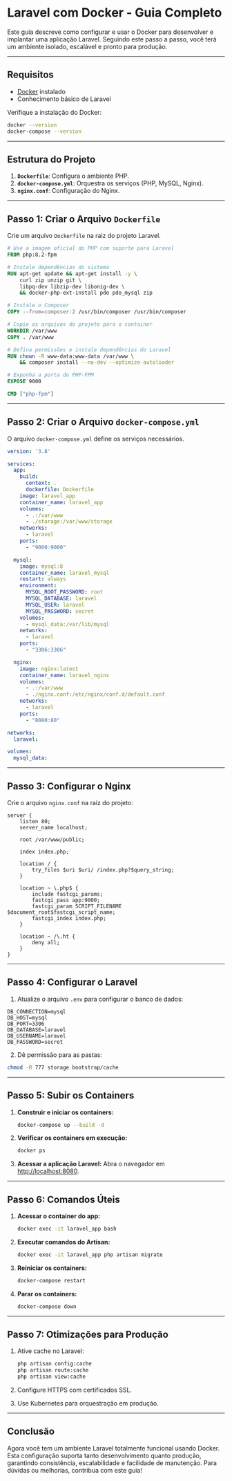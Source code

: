 # Laravel com Docker - Guia Completo

Este guia descreve como configurar e usar o Docker para desenvolver e implantar uma aplicação Laravel. Seguindo este passo a passo, você terá um ambiente isolado, escalável e pronto para produção.

---

## Requisitos

- [Docker](https://www.docker.com/products/docker-desktop) instalado
- Conhecimento básico de Laravel

Verifique a instalação do Docker:
```bash
docker --version
docker-compose --version
```

---

## Estrutura do Projeto

1. **`Dockerfile`**: Configura o ambiente PHP.
2. **`docker-compose.yml`**: Orquestra os serviços (PHP, MySQL, Nginx).
3. **`nginx.conf`**: Configuração do Nginx.

---

## Passo 1: Criar o Arquivo `Dockerfile`

Crie um arquivo `Dockerfile` na raiz do projeto Laravel.

```dockerfile
# Use a imagem oficial do PHP com suporte para Laravel
FROM php:8.2-fpm

# Instale dependências do sistema
RUN apt-get update && apt-get install -y \
    curl zip unzip git \
    libpq-dev libzip-dev libonig-dev \
    && docker-php-ext-install pdo pdo_mysql zip

# Instale o Composer
COPY --from=composer:2 /usr/bin/composer /usr/bin/composer

# Copie os arquivos do projeto para o container
WORKDIR /var/www
COPY . /var/www

# Defina permissões e instale dependências do Laravel
RUN chown -R www-data:www-data /var/www \
    && composer install --no-dev --optimize-autoloader

# Exponha a porta do PHP-FPM
EXPOSE 9000

CMD ["php-fpm"]
```

---

## Passo 2: Criar o Arquivo `docker-compose.yml`

O arquivo `docker-compose.yml` define os serviços necessários.

```yaml
version: '3.8'

services:
  app:
    build:
      context: .
      dockerfile: Dockerfile
    image: laravel_app
    container_name: laravel_app
    volumes:
      - .:/var/www
      - ./storage:/var/www/storage
    networks:
      - laravel
    ports:
      - "9000:9000"

  mysql:
    image: mysql:8
    container_name: laravel_mysql
    restart: always
    environment:
      MYSQL_ROOT_PASSWORD: root
      MYSQL_DATABASE: laravel
      MYSQL_USER: laravel
      MYSQL_PASSWORD: secret
    volumes:
      - mysql_data:/var/lib/mysql
    networks:
      - laravel
    ports:
      - "3306:3306"

  nginx:
    image: nginx:latest
    container_name: laravel_nginx
    volumes:
      - .:/var/www
      - ./nginx.conf:/etc/nginx/conf.d/default.conf
    networks:
      - laravel
    ports:
      - "8080:80"

networks:
  laravel:

volumes:
  mysql_data:
```

---

## Passo 3: Configurar o Nginx

Crie o arquivo `nginx.conf` na raiz do projeto:

```nginx
server {
    listen 80;
    server_name localhost;

    root /var/www/public;

    index index.php;

    location / {
        try_files $uri $uri/ /index.php?$query_string;
    }

    location ~ \.php$ {
        include fastcgi_params;
        fastcgi_pass app:9000;
        fastcgi_param SCRIPT_FILENAME $document_root$fastcgi_script_name;
        fastcgi_index index.php;
    }

    location ~ /\.ht {
        deny all;
    }
}
```

---

## Passo 4: Configurar o Laravel

1. Atualize o arquivo `.env` para configurar o banco de dados:

```env
DB_CONNECTION=mysql
DB_HOST=mysql
DB_PORT=3306
DB_DATABASE=laravel
DB_USERNAME=laravel
DB_PASSWORD=secret
```

2. Dê permissão para as pastas:

```bash
chmod -R 777 storage bootstrap/cache
```

---

## Passo 5: Subir os Containers

1. **Construir e iniciar os containers:**
   ```bash
   docker-compose up --build -d
   ```

2. **Verificar os containers em execução:**
   ```bash
   docker ps
   ```

3. **Acessar a aplicação Laravel:**
   Abra o navegador em [http://localhost:8080](http://localhost:8080).

---

## Passo 6: Comandos Úteis

1. **Acessar o container do app:**
   ```bash
   docker exec -it laravel_app bash
   ```

2. **Executar comandos do Artisan:**
   ```bash
   docker exec -it laravel_app php artisan migrate
   ```

3. **Reiniciar os containers:**
   ```bash
   docker-compose restart
   ```

4. **Parar os containers:**
   ```bash
   docker-compose down
   ```

---

## Passo 7: Otimizações para Produção

1. Ative cache no Laravel:
   ```bash
   php artisan config:cache
   php artisan route:cache
   php artisan view:cache
   ```

2. Configure HTTPS com certificados SSL.

3. Use Kubernetes para orquestração em produção.

---

## Conclusão

Agora você tem um ambiente Laravel totalmente funcional usando Docker. Esta configuração suporta tanto desenvolvimento quanto produção, garantindo consistência, escalabilidade e facilidade de manutenção. Para dúvidas ou melhorias, contribua com este guia!

